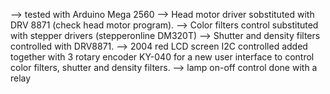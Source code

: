 --> tested with Arduino Mega 2560 
--> Head motor driver sobstituted with DRV 8871 (check head motor program).
--> Color filters control substituted with  stepper drivers (stepperonline DM320T)
--> Shutter and density filters controlled with DRV8871.
--> 2004 red LCD screen I2C controlled added together with 3 rotary encoder KY-040 for a new user interface to control color filters, shutter and density filters.
--> lamp on-off control done with a relay
